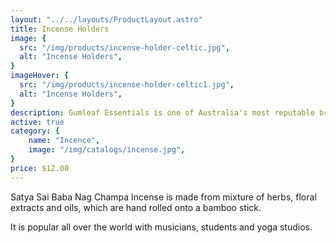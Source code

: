 ```yaml
---
layout: "../../layouts/ProductLayout.astro"
title: Incense Holders
image: {
  src: "/img/products/incense-holder-celtic.jpg",
  alt: "Incense Holders",
}
imageHover: {
  src: "/img/products/incense-holder-celtic1.jpg",
  alt: "Incense Holders",
}
description: Gumleaf Essentials is one of Australia's most reputable brands of essential oils
active: true
category: {
    name: "Incence",
    image: "/img/catalogs/incense.jpg",
}
price: $12.00
---
```


Satya Sai Baba Nag Champa Incense is made from mixture of herbs, floral extracts and oils, which are hand rolled onto a bamboo stick.

It is popular all over the world with musicians, students and yoga studios.
